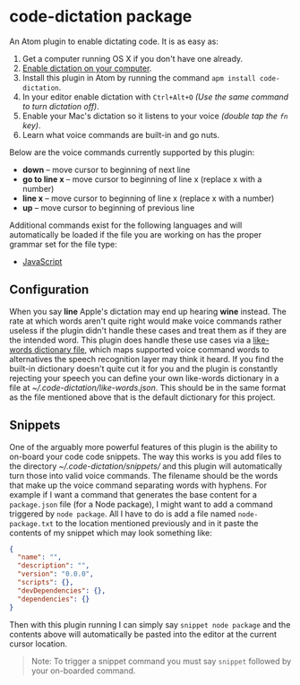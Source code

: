 # code-dictation package

An Atom plugin to enable dictating code. It is as easy as:

1. Get a computer running OS X if you don't have one already.
2. [Enable dictation on your
computer](https://support.apple.com/en-us/HT202584).
3. Install this plugin in Atom by running the command `apm install code-dictation`.
4. In your editor enable dictation with `Ctrl+Alt+O` *(Use the same command to turn dictation off)*.
5. Enable your Mac's dictation so it listens to your voice *(double tap the `fn` key)*.
6. Learn what voice commands are built-in and go nuts.

Below are the voice commands currently supported by this
plugin:

* **down** – move cursor to beginning of next line
* **go to line x** – move cursor to beginning of line x (replace x with a number)
* **line x** – move cursor to beginning of line x (replace x with a number)
* **up** – move cursor to beginning of previous line

Additional commands exist for the following languages and will automatically be
loaded if the file you are working on has the proper grammar set for the file
type:

* [JavaScript](documentation/languages/javascript.md)

## Configuration

When you say **line** Apple's dictation may end up hearing **wine** instead. The rate at which words aren't quite right would make voice commands rather useless if the plugin didn't handle these cases and treat them as if they are the intended word. This plugin does handle these use cases via a [like-words dictionary file](lib/dictionaries/like-words.json), which maps supported voice command words to alternatives the speech recognition layer may think it heard. If you find the built-in dictionary doesn't quite cut it for you and the plugin is constantly rejecting your speech you can define your own like-words dictionary in a file at *~/.code-dictation/like-words.json*. This should be in the same format as the file mentioned above that is the default dictionary for this project.

## Snippets

One of the arguably more powerful features of this plugin is the ability to on-board your code code snippets. The way this works is you add files to the directory *~/.code-dictation/snippets/* and this plugin will automatically turn those into valid voice commands.
The filename should be the words that make up the voice command separating words with hyphens. For example if I want a command that generates the base content for a `package.json` file (for a Node package), I might want to add a command triggered by `node package`. All I have to do is add a file named `node-package.txt` to the location mentioned previously and in it paste the contents of my snippet which may look something like:

```json
{
  "name": "",
  "description": "",
  "version": "0.0.0",
  "scripts": {},
  "devDependencies": {},
  "dependencies": {}
}
```

Then with this plugin running I can simply say `snippet node package` and the contents above will automatically be pasted into the editor at the current cursor location.

> Note: To trigger a snippet command you must say `snippet` followed by your on-boarded command. 
